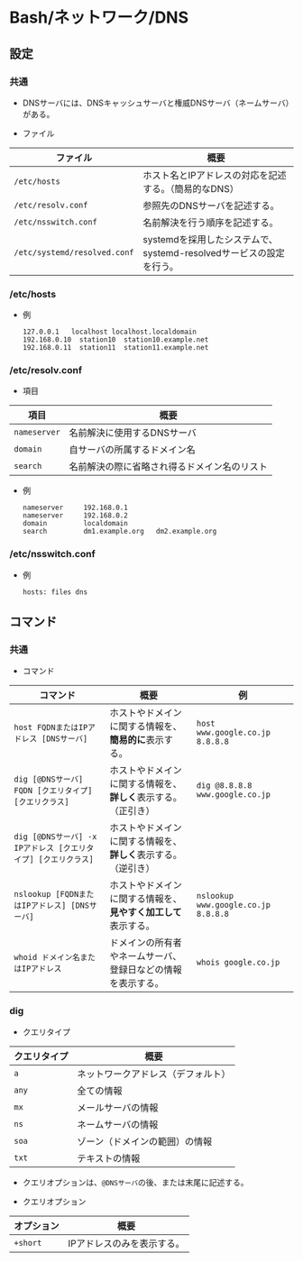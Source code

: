 # Bash/ネットワーク/DNS

## 設定

### 共通

- DNSサーバには、DNSキャッシュサーバと権威DNSサーバ（ネームサーバ）がある。

- ファイル

| ファイル                     | 概要                                                         |
| ---------------------------- | ------------------------------------------------------------ |
| `/etc/hosts`                 | ホスト名とIPアドレスの対応を記述する。（簡易的なDNS）        |
| `/etc/resolv.conf`           | 参照先のDNSサーバを記述する。                                |
| `/etc/nsswitch.conf`         | 名前解決を行う順序を記述する。                               |
| `/etc/systemd/resolved.conf` | systemdを採用したシステムで、systemd-resolvedサービスの設定を行う。 |

### /etc/hosts

- 例

  ```text
  127.0.0.1   localhost localhost.localdomain 
  192.168.0.10  station10  station10.example.net
  192.168.0.11  station11  station11.example.net
  ```

### /etc/resolv.conf

- 項目

| 項目         | 概要                                         |
| ------------ | -------------------------------------------- |
| `nameserver` | 名前解決に使用するDNSサーバ                  |
| `domain`     | 自サーバの所属するドメイン名                 |
| `search`     | 名前解決の際に省略され得るドメイン名のリスト |

- 例

  ```text
  nameserver     192.168.0.1
  nameserver     192.168.0.2
  domain         localdomain
  search         dm1.example.org   dm2.example.org
  ```

### /etc/nsswitch.conf

- 例

  ```text
  hosts: files dns
  ```

## コマンド

### 共通

- コマンド

| コマンド                                                     | 概要                                                         | 例                                  |
| ------------------------------------------------------------ | ------------------------------------------------------------ | ----------------------------------- |
| `host FQDNまたはIPアドレス [DNSサーバ]`                      | ホストやドメインに関する情報を、**簡易的に**表示する。       | `host www.google.co.jp 8.8.8.8`     |
| `dig [@DNSサーバ] FQDN [クエリタイプ] [クエリクラス]`        | ホストやドメインに関する情報を、**詳しく**表示する。（正引き） | `dig @8.8.8.8 www.google.co.jp`     |
| `dig [@DNSサーバ] -x IPアドレス [クエリタイプ] [クエリクラス]` | ホストやドメインに関する情報を、**詳しく**表示する。（逆引き） |                                     |
| `nslookup [FQDNまたはIPアドレス] [DNSサーバ]`                | ホストやドメインに関する情報を、**見やすく加工して**表示する。 | `nslookup www.google.co.jp 8.8.8.8` |
| `whoid ドメイン名またはIPアドレス`                           | ドメインの所有者やネームサーバ、登録日などの情報を表示する。 | `whois google.co.jp`                |

### dig

- クエリタイプ

| クエリタイプ | 概要                               |
| ------------ | ---------------------------------- |
| `a`          | ネットワークアドレス（デフォルト） |
| `any`        | 全ての情報                         |
| `mx`         | メールサーバの情報                 |
| `ns`         | ネームサーバの情報                 |
| `soa`        | ゾーン（ドメインの範囲）の情報     |
| `txt`        | テキストの情報                     |

- クエリオプションは、`@DNSサーバ`の後、または末尾に記述する。

- クエリオプション

|オプション|概要|
|---|---|
|`+short`|IPアドレスのみを表示する。|
